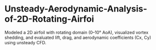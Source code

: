 # Unsteady-Aerodynamic-Analysis-of-2D-Rotating-Airfoi
Modeled a 2D airfoil with rotating domain (0–10° AoA), visualized vortex shedding, and evaluated lift, drag, and aerodynamic coefficients (Cx, Cy) using unsteady CFD.

